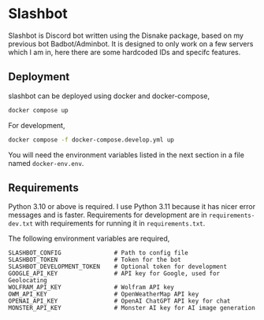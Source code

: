 # Slashbot

Slashbot is Discord bot written using the Disnake package, based on my previous
bot Badbot/Adminbot. It is designed to only work on a few servers which I
am in, here there are some hardcoded IDs and specifc features.

## Deployment

slashbot can be deployed using docker and docker-compose,

```bash
docker compose up
```

For development,

```bash
docker compose -f docker-compose.develop.yml up
```

You will need the environment variables listed in the next section in a file
named `docker-env.env`.

## Requirements

Python 3.10 or above is required. I use Python 3.11 because it has nicer
error messages and is faster. Requirements for development are in
`requirements-dev.txt` with requirements for running it in `requirements.txt`.

The following environment variables are required,

```output
SLASHBOT_CONFIG               # Path to config file
SLASHBOT_TOKEN                # Token for the bot
SLASHBOT_DEVELOPMENT_TOKEN    # Optional token for development
GOOGLE_API_KEY                # API key for Google, used for Geolocating
WOLFRAM_API_KEY               # Wolfram API key
OWM_API_KEY                   # OpenWeatherMap API key
OPENAI_API_KEY                # OpenAI ChatGPT API key for chat
MONSTER_API_KEY               # Monster AI key for AI image generation
```
